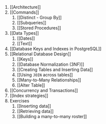 1. [[Architecture]]
2. [[Commands]]
	1. [[Distinct - Group By]]
	2. [[Subqueries]]
	3. [[Stored Procedures]]
3. [[Data Types]]
	1. [[Dates]]
	2. [[Text]]
4. [[Database Keys and Indexes in PostgreSQL]]
5. [[Relational Database Design]]
	1. [[Keys]]
	2. [[Database Normalization (3NF)]]
	3. [[Creating Tables and Inserting Data]]
	4. [[Using `JOIN` across tables]]
	5. [[Many-to-Many Relationships]]
	6. [[Alter Table]]
6. [[Concurrency and Transactions]]
7. [[Index strategies]]
8. Exercises
	1. [[Inserting data]]
	2. [[Retrieving data]]
	3. [[Building a many-to-many roster]]

